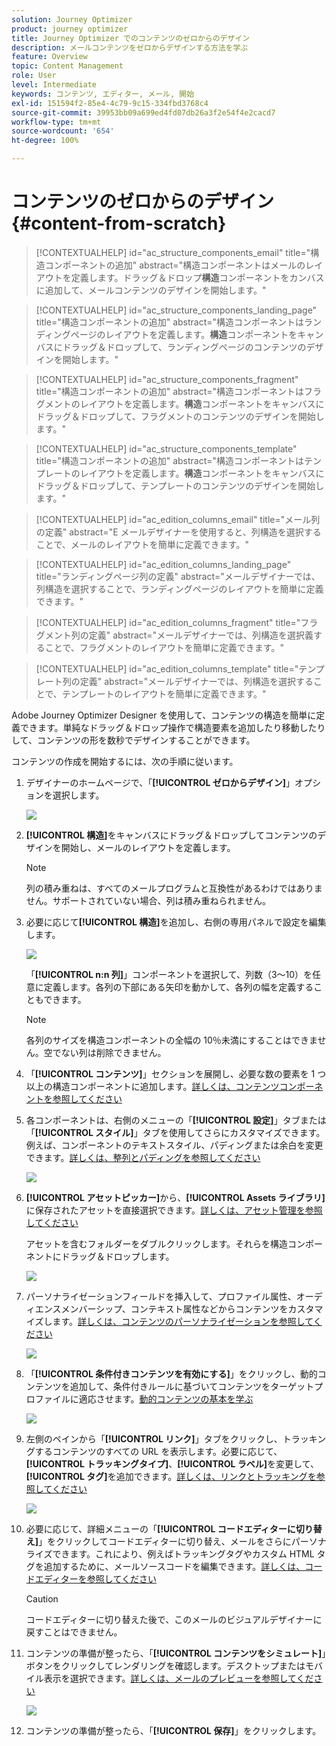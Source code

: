 ```yaml
---
solution: Journey Optimizer
product: journey optimizer
title: Journey Optimizer でのコンテンツのゼロからのデザイン
description: メールコンテンツをゼロからデザインする方法を学ぶ
feature: Overview
topic: Content Management
role: User
level: Intermediate
keywords: コンテンツ, エディター, メール, 開始
exl-id: 151594f2-85e4-4c79-9c15-334fbd3768c4
source-git-commit: 39953bb09a699ed4fd07db26a3f2e54f4e2cacd7
workflow-type: tm+mt
source-wordcount: '654'
ht-degree: 100%

---
```


# コンテンツのゼロからのデザイン {#content-from-scratch}

>[!CONTEXTUALHELP]
>id="ac_structure_components_email"
>title="構造コンポーネントの追加"
>abstract="構造コンポーネントはメールのレイアウトを定義します。ドラッグ＆ドロップ&#x200B;**構造**&#x200B;コンポーネントをカンバスに追加して、メールコンテンツのデザインを開始します。"

>[!CONTEXTUALHELP]
>id="ac_structure_components_landing_page"
>title="構造コンポーネントの追加"
>abstract="構造コンポーネントはランディングページのレイアウトを定義します。**構造**&#x200B;コンポーネントをキャンバスにドラッグ＆ドロップして、ランディングページのコンテンツのデザインを開始します。"

>[!CONTEXTUALHELP]
>id="ac_structure_components_fragment"
>title="構造コンポーネントの追加"
>abstract="構造コンポーネントはフラグメントのレイアウトを定義します。**構造**&#x200B;コンポーネントをキャンバスにドラッグ＆ドロップして、フラグメントのコンテンツのデザインを開始します。"

>[!CONTEXTUALHELP]
>id="ac_structure_components_template"
>title="構造コンポーネントの追加"
>abstract="構造コンポーネントはテンプレートのレイアウトを定義します。**構造**&#x200B;コンポーネントをキャンバスにドラッグ＆ドロップして、テンプレートのコンテンツのデザインを開始します。"


>[!CONTEXTUALHELP]
>id="ac_edition_columns_email"
>title="メール列の定義"
>abstract="E メールデザイナーを使用すると、列構造を選択することで、メールのレイアウトを簡単に定義できます。"

>[!CONTEXTUALHELP]
>id="ac_edition_columns_landing_page"
>title="ランディングページ列の定義"
>abstract="メールデザイナーでは、列構造を選択することで、ランディングページのレイアウトを簡単に定義できます。"

>[!CONTEXTUALHELP]
>id="ac_edition_columns_fragment"
>title="フラグメント列の定義"
>abstract="メールデザイナーでは、列構造を選択義することで、フラグメントのレイアウトを簡単に定義できます。"

>[!CONTEXTUALHELP]
>id="ac_edition_columns_template"
>title="テンプレート列の定義"
>abstract="メールデザイナーでは、列構造を選択することで、テンプレートのレイアウトを簡単に定義できます。"


Adobe Journey Optimizer Designer を使用して、コンテンツの構造を簡単に定義できます。単純なドラッグ＆ドロップ操作で構造要素を追加したり移動したりして、コンテンツの形を数秒でデザインすることができます。

コンテンツの作成を開始するには、次の手順に従います。

1. デザイナーのホームページで、「**[!UICONTROL ゼロからデザイン]**」オプションを選択します。

   ![](assets/email_designer.png)

1. **[!UICONTROL 構造]**&#x200B;をキャンバスにドラッグ＆ドロップしてコンテンツのデザインを開始し、メールのレイアウトを定義します。

   >[!NOTE]
   >
   >列の積み重ねは、すべてのメールプログラムと互換性があるわけではありません。サポートされていない場合、列は積み重ねられません。

   <!--Once placed in the email, you cannot move nor remove your components unless there is already a content component or a fragment placed inside. This is not true in AJO - TBC?-->

1. 必要に応じて&#x200B;**[!UICONTROL 構造]**&#x200B;を追加し、右側の専用パネルで設定を編集します。

   ![](assets/email_designer_structure_components.png)

   「**[!UICONTROL n:n 列]**」コンポーネントを選択して、列数（3～10）を任意に定義します。各列の下部にある矢印を動かして、各列の幅を定義することもできます。

   >[!NOTE]
   >
   >各列のサイズを構造コンポーネントの全幅の 10％未満にすることはできません。空でない列は削除できません。

1. 「**[!UICONTROL コンテンツ]**」セクションを展開し、必要な数の要素を 1 つ以上の構造コンポーネントに追加します。[詳しくは、コンテンツコンポーネントを参照してください](content-components.md)

1. 各コンポーネントは、右側のメニューの「**[!UICONTROL 設定]**」タブまたは「**[!UICONTROL スタイル]**」タブを使用してさらにカスタマイズできます。例えば、コンポーネントのテキストスタイル、パディングまたは余白を変更できます。[詳しくは、整列とパディングを参照してください](alignment-and-padding.md)

   ![](assets/email_designer_structure_component.png)

1. **[!UICONTROL アセットピッカー]**&#x200B;から、**[!UICONTROL Assets ライブラリ]**&#x200B;に保存されたアセットを直接選択できます。[詳しくは、アセット管理を参照してください](../content-management/assets-essentials.md)

   アセットを含むフォルダーをダブルクリックします。それらを構造コンポーネントにドラッグ＆ドロップします。

   ![](assets/email_designer_asset_picker.png)

1. パーソナライゼーションフィールドを挿入して、プロファイル属性、オーディエンスメンバーシップ、コンテキスト属性などからコンテンツをカスタマイズします。[詳しくは、コンテンツのパーソナライゼーションを参照してください](../personalization/personalize.md)

   ![](assets/email_designer_personalization.png)

1. 「**[!UICONTROL 条件付きコンテンツを有効にする]**」をクリックし、動的コンテンツを追加して、条件付きルールに基づいてコンテンツをターゲットプロファイルに適応させます。[動的コンテンツの基本を学ぶ](../personalization/get-started-dynamic-content.md)

   ![](assets/email_designer_dynamic-content.png)

1. 左側のペインから「**[!UICONTROL リンク]**」タブをクリックし、トラッキングするコンテンツのすべての URL を表示します。必要に応じて、**[!UICONTROL トラッキングタイプ]**、**[!UICONTROL ラベル]**&#x200B;を変更して、**[!UICONTROL タグ]**&#x200B;を追加できます。[詳しくは、リンクとトラッキングを参照してください](message-tracking.md)

   ![](assets/email_designer_links.png)

1. 必要に応じて、詳細メニューの「**[!UICONTROL コードエディターに切り替え]**」をクリックしてコードエディターに切り替え、メールをさらにパーソナライズできます。これにより、例えばトラッキングタグやカスタム HTML タグを追加するために、メールソースコードを編集できます。[詳しくは、コードエディターを参照してください](code-content.md)

   >[!CAUTION]
   >
   >コードエディターに切り替えた後で、このメールのビジュアルデザイナーに戻すことはできません。

1. コンテンツの準備が整ったら、「**[!UICONTROL コンテンツをシミュレート]**」ボタンをクリックしてレンダリングを確認します。デスクトップまたはモバイル表示を選択できます。[詳しくは、メールのプレビューを参照してください](preview.md)

   ![](assets/email_designer_simulate_content.png)

1. コンテンツの準備が整ったら、「**[!UICONTROL 保存]**」をクリックします。

